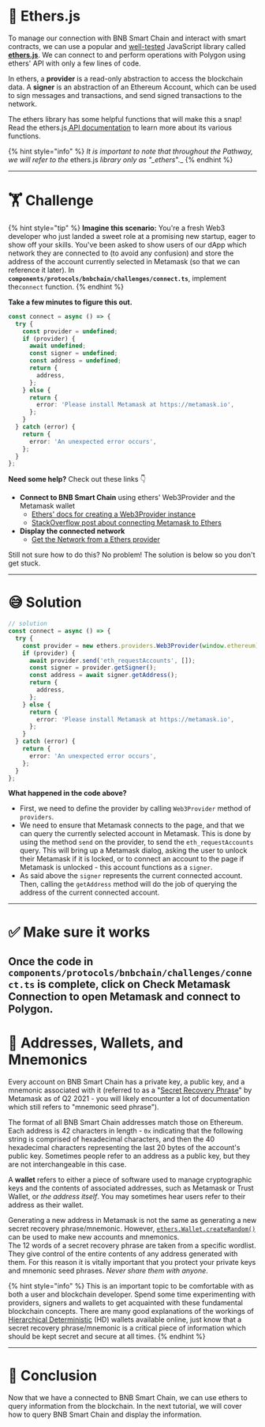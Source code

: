 # 🤔 Ethers.js

To manage our connection with BNB Smart Chain and interact with smart contracts, we can use a popular and [well-tested](https://docs.ethers.io/v5/testing/) JavaScript library called [**ethers.js**](https://docs.ethers.io/v5/api/). We can connect to and perform operations with Polygon using ethers' API with only a few lines of code.

In ethers, a **provider** is a read-only abstraction to access the blockchain data. A **signer** is an abstraction of an Ethereum Account, which can be used to sign messages and transactions, and send signed transactions to the network.

The ethers library has some helpful functions that will make this a snap! Read the ethers.js[ API documentation](https://docs.ethers.io/v5/api/) to learn more about its various functions.

{% hint style="info" %}
_It is important to note that throughout the Pathway, we will refer to the_ ethers.js _library only as "\_ethers_".\_
{% endhint %}

---

# 🏋️ Challenge

{% hint style="tip" %}
**Imagine this scenario:** You're a fresh Web3 developer who just landed a sweet role at a promising new startup, eager to show off your skills. You've been asked to show users of our dApp which network they are connected to (to avoid any confusion) and store the address of the account currently selected in Metamask (so that we can reference it later). In **`components/protocols/bnbchain/challenges/connect.ts`**, implement the`connect` function.
{% endhint %}

**Take a few minutes to figure this out.**

```typescript
const connect = async () => {
  try {
    const provider = undefined;
    if (provider) {
      await undefined;
      const signer = undefined;
      const address = undefined;
      return {
        address,
      };
    } else {
      return {
        error: 'Please install Metamask at https://metamask.io',
      };
    }
  } catch (error) {
    return {
      error: 'An unexpected error occurs',
    };
  }
};
```

**Need some help?** Check out these links 👇

- **Connect to BNB Smart Chain** using ethers' Web3Provider and the Metamask wallet
  - [Ethers' docs for creating a Web3Provider instance](https://docs.ethers.io/v5/api/providers/other/#Web3Provider)
  - [StackOverflow post about connecting Metamask to Ethers](https://stackoverflow.com/questions/60785630/how-to-connect-ethers-js-with-metamask)
- **Display the connected network**
  - [Get the Network from a Ethers provider](https://docs.ethers.io/v5/api/providers/)

Still not sure how to do this? No problem! The solution is below so you don't get stuck.

---

# 😅 Solution

```typescript
// solution
const connect = async () => {
  try {
    const provider = new ethers.providers.Web3Provider(window.ethereum);
    if (provider) {
      await provider.send('eth_requestAccounts', []);
      const signer = provider.getSigner();
      const address = await signer.getAddress();
      return {
        address,
      };
    } else {
      return {
        error: 'Please install Metamask at https://metamask.io',
      };
    }
  } catch (error) {
    return {
      error: 'An unexpected error occurs',
    };
  }
};
```

**What happened in the code above?**

- First, we need to define the provider by calling `Web3Provider` method of `providers`.
- We need to ensure that Metamask connects to the page, and that we can query the currently selected account in Metamask. This is done by using the method `send` on the provider, to send the `eth_requestAccounts` query. This will bring up a Metamask dialog, asking the user to unlock their Metamask if it is locked, or to connect an account to the page if Metamask is unlocked - this account functions as a `signer`.
- As said above the `signer` represents the current connected account. Then, calling the `getAddress` method will do the job of querying the address of the current connected account.

---

# ✅ Make sure it works

## Once the code in `components/protocols/bnbchain/challenges/connect.ts` is complete, click on **Check Metamask Connection** to open Metamask and connect to Polygon.

# 🔐 Addresses, Wallets, and Mnemonics

Every account on BNB Smart Chain has a private key, a public key, and a mnemonic associated with it (referred to as a "[Secret Recovery Phrase](https://community.metamask.io/t/what-is-a-secret-recovery-phrase-and-how-to-keep-your-crypto-wallet-secure/3440)" by Metamask as of Q2 2021 - you will likely encounter a lot of documentation which still refers to "mnemonic seed phrase").

The format of all BNB Smart Chain addresses match those on Ethereum. Each address is 42 characters in length - `0x` indicating that the following string is comprised of hexadecimal characters, and then the 40 hexadecimal characters representing the last 20 bytes of the account's public key. Sometimes people refer to an address as a public key, but they are not interchangeable in this case.

A **wallet** refers to either a piece of software used to manage cryptographic keys and the contents of associated addresses, such as Metamask or Trust Wallet, or _the address itself_. You may sometimes hear users refer to their address as their wallet.

Generating a new address in Metamask is not the same as generating a new secret recovery phrase/mnemonic. However, [`ethers.Wallet.createRandom()`](https://docs.ethers.io/v5/api/signer/#Wallet-createRandom) can be used to make new accounts and mnemonics.  
The 12 words of a secret recovery phrase are taken from a specific wordlist. They give control of the entire contents of any address generated with them. For this reason it is vitally important that you protect your private keys and mnemonic seed phrases. _Never share them with anyone_.

{% hint style="info" %}
This is an important topic to be comfortable with as both a user and blockchain developer. Spend some time experimenting with providers, signers and wallets to get acquainted with these fundamental blockchain concepts. There are many good explanations of the workings of [Hierarchical Deterministic](https://weteachblockchain.org/courses/bitcoin-for-developers/3/hd-wallets) (HD) wallets available online, just know that a secret recovery phrase/mnemonic is a critical piece of information which should be kept secret and secure at all times.
{% endhint %}

---

# 🏁 Conclusion

Now that we have a connected to BNB Smart Chain, we can use ethers to query information from the blockchain. In the next tutorial, we will cover how to query BNB Smart Chain and display the information.

